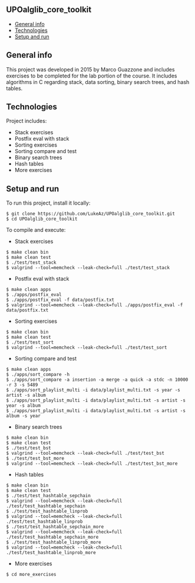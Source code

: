 ## UPOalglib_core_toolkit
* [General info](#general-info)
* [Technologies](#technologies)
* [Setup and run](#setup-and-run)

## General info
This project was developed in 2015 by Marco Guazzone and includes exercises to be completed for the lab portion of the course.
It includes algorithms in C regarding stack, data sorting, binary search trees, and hash tables.

## Technologies
Project includes:
* Stack exercises
* Postfix eval with stack
* Sorting exercises
* Sorting compare and test
* Binary search trees
* Hash tables
* More exercises
	
## Setup and run
To run this project, install it locally:

```
$ git clone https://github.com/LukeAz/UPOalglib_core_toolkit.git
$ cd UPOalglib_core_toolkit
```

To compile and execute:
* Stack exercises
```
$ make clean bin
$ make clean test
$ ./test/test_stack
$ valgrind --tool=memcheck --leak-check=full ./test/test_stack
```

* Postfix eval with stack
```
$ make clean apps
$ ./apps/postfix_eval
$ ./apps/postfix_eval -f data/postfix.txt
$ valgrind --tool=memcheck --leak-check=full ./apps/postfix_eval -f data/postfix.txt
```

* Sorting exercises
```
$ make clean bin
$ make clean test
$ ./test/test_sort
$ valgrind --tool=memcheck --leak-check=full ./test/test_sort
```

* Sorting compare and test
```
$ make clean apps
$ ./apps/sort_compare -h
$ ./apps/sort_compare -a insertion -a merge -a quick -a stdc -n 10000 -r 3 -s 5489
$ ./apps/sort_playlist_multi -i data/playlist_multi.txt -s year -s artist -s album
$ ./apps/sort_playlist_multi -i data/playlist_multi.txt -s artist -s year -s album
$ ./apps/sort_playlist_multi -i data/playlist_multi.txt -s artist -s album -s year
```

* Binary search trees
```
$ make clean bin
$ make clean test
$ ./test/test_bst
$ valgrind --tool=memcheck --leak-check=full ./test/test_bst
$ ./test/test_bst_more
$ valgrind --tool=memcheck --leak-check=full ./test/test_bst_more
```

* Hash tables
```
$ make clean bin
$ make clean test
$ ./test/test_hashtable_sepchain
$ valgrind --tool=memcheck --leak-check=full ./test/test_hashtable_sepchain
$ ./test/test_hashtable_linprob
$ valgrind --tool=memcheck --leak-check=full ./test/test_hashtable_linprob
$ ./test/test_hashtable_sepchain_more
$ valgrind --tool=memcheck --leak-check=full ./test/test_hashtable_sepchain_more
$ ./test/test_hashtable_linprob_more
$ valgrind --tool=memcheck --leak-check=full ./test/test_hashtable_linprob_more
```

* More exercises
```
$ cd more_exercises
```
